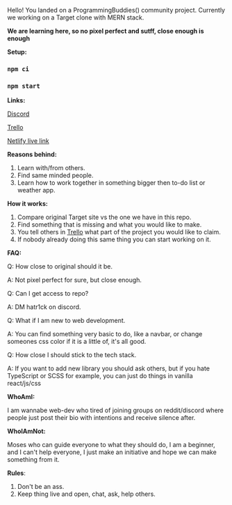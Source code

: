 Hello!
You landed on a ProgrammingBuddies() community project. Currently we working on a Target clone with MERN stack.

**We are learning here, so no pixel perfect and sutff, close enough is enough**

**Setup:**

### `npm ci`

### `npm start`

**Links:**

[Discord](https://discord.gg/DbY7Fb846y)

[Trello](https://trello.com/b/Xl0BgMSj/project-ecommerce)

[Netlify live link](https://confident-brattain-8532df.netlify.app/)

**Reasons behind:**

1. Learn with/from others.
2. Find same minded people.
3. Learn how to work together in something bigger then to-do list or weather app.

**How it works:**

1. Compare original Target site vs the one we have in this repo.
2. Find something that is missing and what you would like to make.
3. You tell others in [Trello](https://trello.com/b/Xl0BgMSj/project-ecommerce) what part of the project you would like to claim.
4. If nobody already doing this same thing you can start working on it.

**FAQ:**

Q: How close to original should it be.

A: Not pixel perfect for sure, but close enough.

Q: Can I get access to repo?

A: DM hatr1ck on discord.

Q: What if I am new to web development.

A: You can find something very basic to do, like a navbar, or change someones css color if it is a little of, it's all good.

Q: How close I should stick to the tech stack.

A: If you want to add new library you should ask others, but if you hate TypeScript or SCSS for example, you can just do things in vanilla react/js/css

**WhoAmI:**

I am wannabe web-dev who tired of joining groups on reddit/discord where people just post their bio with intentions and receive silence after.

**WhoIAmNot:**

Moses who can guide everyone to what they should do, I am a beginner, and I can't help everyone, I just make an initiative and hope we can make something from it.

**Rules**:

1. Don't be an ass.
2. Keep thing live and open, chat, ask, help others.
